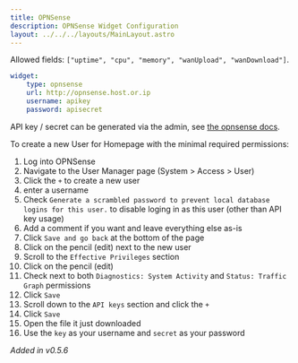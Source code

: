 ```yaml
---
title: OPNSense
description: OPNSense Widget Configuration
layout: ../../../layouts/MainLayout.astro
---
```


Allowed fields: `["uptime", "cpu", "memory", "wanUpload", "wanDownload"]`.

```yaml
widget:
    type: opnsense
    url: http://opnsense.host.or.ip
    username: apikey
    password: apisecret
```

API key / secret can be generated via the admin, see [the opnsense docs](https://docs.opnsense.org/development/how-tos/api.html#creating-keys).

To create a new User for Homepage with the minimal required permissions:

1. Log into OPNSense
2. Navigate to the User Manager page (System > Access > User)
3. Click the `+` to create a new user
4. enter a username
5. Check `Generate a scrambled password to prevent local database logins for this user.` to disable loging in as this user (other than API key usage)
6. Add a comment if you want and leave everything else as-is
7. Click `Save and go back` at the bottom of the page
8. Click on the pencil (edit) next to the new user
9. Scroll to the `Effective Privileges` section
10. Click on the pencil (edit)
11. Check next to both `Diagnostics: System Activity` and `Status: Traffic Graph` permissions
12. Click `Save`
13. Scroll down to the `API keys` section and click the `+`
14. Click `Save`
15. Open the file it just downloaded
16. Use the `key` as your username and `secret` as your password

*Added in v0.5.6*
